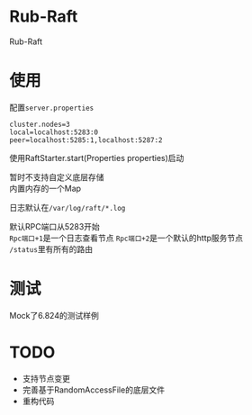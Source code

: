 # Rub-Raft
Rub-Raft 

# 使用
配置`server.properties`  
```
cluster.nodes=3
local=localhost:5283:0
peer=localhost:5285:1,localhost:5287:2
```
使用RaftStarter.start(Properties properties)启动

暂时不支持自定义底层存储  
内置内存的一个Map  

日志默认在`/var/log/raft/*.log`

默认RPC端口从5283开始  
`Rpc端口+1`是一个日志查看节点
`Rpc端口+2`是一个默认的http服务节点    
`/status`里有所有的路由     

# 测试
Mock了6.824的测试样例

# TODO
- 支持节点变更
- 完善基于RandomAccessFile的底层文件
- 重构代码




 
